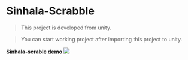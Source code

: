 # Sinhala-Scrabble

>This project is developed from unity.

>You can start working project after importing this project to unity.

**Sinhala-scrable demo**
![](screbbleDemo.gif)
